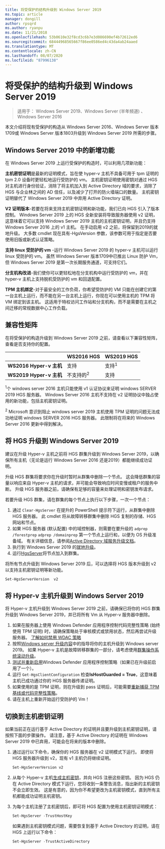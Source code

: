 ```yaml
---
title: 将受保护的结构升级到 Windows Server 2019
ms.topic: article
manager: dongill
author: rpsqrd
ms.author: ryanpu
ms.date: 11/21/2018
ms.openlocfilehash: 53b0610e32f8cd3c6b7e3d086690ef4b72612ed6
ms.sourcegitcommit: 68444968565667f86ee0586ed4c43da4ab24aaed
ms.translationtype: MT
ms.contentlocale: zh-CN
ms.lasthandoff: 08/07/2020
ms.locfileid: "87996138"
---
```

# <a name="upgrade-a-guarded-fabric-to-windows-server-2019"></a>将受保护的结构升级到 Windows Server 2019

> 适用于： Windows Server 2019、Windows Server (半年频道) 、Windows Server 2016

本文介绍将现有受保护的构造从 Windows Server 2016、Windows Server 版本1709或 Windows Server 版本1803升级到 Windows Server 2019 所需的步骤。

## <a name="whats-new-in-windows-server-2019"></a>Windows Server 2019 中的新增功能

在 Windows Server 2019 上运行受保护的构造时，可以利用几项新功能：

**主机密钥证明**是最新的证明模式，旨在使 hyper-v 主机不具备可用于 tpm 证明的 tpm 2.0 设备时更轻松地运行受防护的 vm。 主机密钥证明使用密钥对通过 HGS 对主机进行身份验证，消除了将主机加入到 Active Directory 域的要求，消除了 HGS 与企业林之间的 AD 信任，以及减少了打开的防火墙端口的数量。 主机密钥证明替代了 Windows Server 2019 中弃用 Active Directory 证明。

**V2 证明版本**-若要在将来支持主机密钥证明和新功能，我们已向 HGS 引入了版本控制。 Windows Server 2019 上的 HGS 全新安装将导致服务器使用 v2 证明，这意味着它可以支持 Windows Server 2019 主机的主机密钥证明，并且仍支持 Windows Server 2016 上的 v1 主机。 在手动启用 v2 之前，将保留到2019的就地升级。 大多数 cmdlet 现在具有-HgsVersion 参数，该参数可用于指定是否要使用旧版或新式认证策略。

**支持 linux 受防护的 vm** -运行 Windows Server 2019 的 hyper-v 主机可以运行 linux 受防护的 vm。 虽然 Windows Server 版本1709中已推出 Linux 防护 Vm，但 Windows Server 2019 是第一次长期服务通道，可支持它们。

**分支机构改进**-我们使你可以更轻松地在分支机构中运行受防护的 vm，并在 hyper-v 主机上支持脱机受防护的 vm 和回退配置。

**TPM 主机绑定**-对于最安全的工作负荷，你希望受防护的 VM 只能在创建它的第一台主机上运行，而不能在另一台主机上运行，你现在可以使用主机的 TPM 将 VM 绑定到该主机。 这适用于特权访问工作站和分支机构，而不是需要在主机之间迁移的常规数据中心工作负载。

## <a name="compatibility-matrix"></a>兼容性矩阵

在将受保护的构造升级到 Windows Server 2019 之前，请查看以下兼容性矩阵，查看是否支持你的配置。

|  | WS2016 HGS | WS2019 HGS|
|---|---|---|
|**WS2016 Hyper-v 主机** | 支持 | 支持<sup>1</sup>|
|**WS2019 Hyper-v 主机** | 不支持的<sup>2</sup> | 支持|

<sup>1</sup>个 windows server 2016 主机只能使用 v1 认证协议来证明 windows SERVER 2019 HGS 服务器。 Windows Server 2016 主机不支持在 v2 证明协议中独占使用的新功能，包括主机密钥证明。

<sup>2</sup> Microsoft 意识到阻止 windows server 2019 主机使用 TPM 证明的问题无法成功地证明 windows SERVER 2016 HGS 服务器。 此限制将在将来的 Windows Server 2016 更新中得到解决。

## <a name="upgrade-hgs-to-windows-server-2019"></a>将 HGS 升级到 Windows Server 2019

建议在升级 Hyper-v 主机之前将 HGS 群集升级到 Windows Server 2019，以确保所有主机（无论是运行 Windows Server 2016 还是2019）都能继续成功证明。

升级 HGS 群集将要求你在升级时暂时从群集中删除一个节点。 这会降低群集的容量以响应来自 Hyper-v 主机的请求，并可能会导致响应时间变慢或租户的服务中断。 升级 HGS 服务器之前，请确保有足够的容量来处理证明和密钥发布请求。

若要升级 HGS 群集，请在群集的每个节点上执行以下步骤，一次一个节点：

1.  通过 `Clear-HgsServer` 在提升的 PowerShell 提示符下运行，从群集中删除 HGS 服务器。 此 cmdlet 将从故障转移群集中删除 HGS 复制的存储、HGS 网站和节点。
2.  如果 HGS 服务器 (默认配置) 中的域控制器，则需要在要升级的 `adprep /forestprep` `adprep /domainprep` 第一个节点上运行和，以便为 OS 升级准备域。 有关详细信息，请参阅[Active Directory 域服务升级文档](../../identity/ad-ds/deploy/upgrade-domain-controllers.md#supported-in-place-upgrade-paths)。
3.  执行到 Windows Server 2019 的[就地升级](../../get-started-19/install-upgrade-migrate-19.md)。
4.  运行[HgsServer](guarded-fabric-configure-additional-hgs-nodes.md)将节点加入到群集。

将所有节点升级到 Windows Server 2019 后，可以选择将 HGS 版本升级到 v2 以支持主机密钥证明等新功能。

```powershell
Set-HgsServerVersion  v2
```

## <a name="upgrade-hyper-v-hosts-to-windows-server-2019"></a>将 Hyper-v 主机升级到 Windows Server 2019

将 Hyper-v 主机升级到 Windows Server 2019 之前，请确保已将你的 HGS 群集升级到 Windows Server 2019，并已将所有 Vm 从 Hyper-v 服务器中删除。

1.  如果在服务器上使用 Windows Defender 应用程序控制代码完整性策略 (始终使用 TPM 证明) 时，请确保策略处于审核模式或禁用状态，然后再尝试升级服务器。 [了解如何禁用 WDAC 策略](/windows/security/threat-protection/windows-defender-application-control/disable-windows-defender-application-control-policies)
2.  按照[Windows server 升级内容](../../upgrade/upgrade-overview.md)中的指导将你的主机升级到 Windows server 2019。 如果 Hyper-v 主机是故障转移群集的一部分，请考虑使用[群集操作系统滚动升级](../../failover-clustering/Cluster-Operating-System-Rolling-Upgrade.md)。
3.  [测试并重新启用](/windows/security/threat-protection/windows-defender-application-control/audit-windows-defender-application-control-policies)Windows Defender 应用程序控制策略（如果已在升级前启用了一个）。
4.  运行 `Get-HgsClientConfiguration` 检查**IsHostGuarded = True**，这意味着主机已成功通过你的 HGS 服务器传递证明。
5.  如果使用的是 TPM 证明，则在升级到 pass 证明后，可能需要[重新捕获 TPM 基线或代码完整性策略](guarded-fabric-add-host-information-for-tpm-trusted-attestation.md)。
6.  请在主机上重新开始运行受防护的 Vm！

## <a name="switch-to-host-key-attestation"></a>切换到主机密钥证明

如果当前正在运行基于 Active Directory 的证明并且要升级到主机密钥证明，请按照下面的步骤操作。 请注意，基于 Active Directory 的证明在 Windows Server 2019 中已弃用，可能会在将来的版本中删除。

1.  通过运行以下命令，确保你的 HGS 服务器在 v2 证明模式下运行。 即使将 HGS 服务器升级到 v2，现有 v1 主机仍将继续证明。

    ```powershell
    Set-HgsServerVersion v2
    ```

2.  从每个 Hyper-v 主机[生成主机密钥](guarded-fabric-create-host-key.md)，并向 HGS 注册这些密钥。 因为 HGS 仍在 Active Directory 模式下运行，您将收到一条警告消息，指出新的主机密钥不会立即生效。 这是有意的，因为你不希望更改为主机密钥模式，直到所有主机都能成功证明主机密钥。

3.  为每个主机注册了主机密钥后，即可将 HGS 配置为使用主机密钥证明模式：

    ```powershell
    Set-HgsServer -TrustHostKey
    ```

    如果遇到主机密钥模式问题，需要恢复到基于 Active Directory 的证明，请在 HGS 上运行以下命令：

    ```powershell
    Set-HgsServer -TrustActiveDirectory
    ```